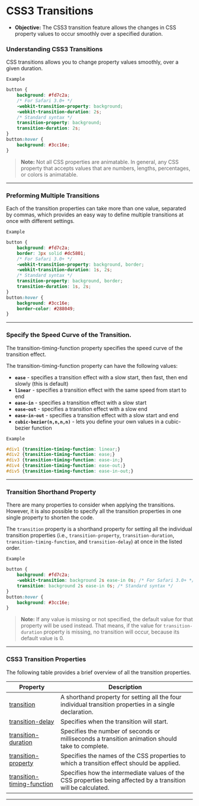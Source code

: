 # CSS3 Transitions
- **Objective:** The CSS3 transition feature allows the changes in CSS property values to occur smoothly over a specified duration.

### Understanding CSS3 Transitions
CSS transitions allows you to change property values smoothly, over a given duration.

`Example`
```css
button {
    background: #fd7c2a;
    /* For Safari 3.0+ */
    -webkit-transition-property: background;
    -webkit-transition-duration: 2s;
    /* Standard syntax */
    transition-property: background;
    transition-duration: 2s;
}
button:hover {
    background: #3cc16e;
}
```
> **Note:** Not all CSS properties are animatable. In general, any CSS property that accepts values that are numbers, lengths, percentages, or colors is animatable.
---
### Preforming Multiple Transitions
Each of the transition properties can take more than one value, separated by commas, which provides an easy way to define multiple transitions at once with different settings.

`Example`
```css
button {
    background: #fd7c2a;
    border: 3px solid #dc5801;
    /* For Safari 3.0+ */
    -webkit-transition-property: background, border;
    -webkit-transition-duration: 1s, 2s;
    /* Standard syntax */
    transition-property: background, border;
    transition-duration: 1s, 2s;
}
button:hover {
    background: #3cc16e;
    border-color: #288049;
}
```
---
### Specify the Speed Curve of the Transition.
The transition-timing-function property specifies the speed curve of the transition effect.

The transition-timing-function property can have the following values:

- **`ease`** - specifies a transition effect with a slow start, then fast, then end slowly (this is default)
- **`linear`** - specifies a transition effect with the same speed from start to end
- **`ease-in`** - specifies a transition effect with a slow start
- **`ease-out`** - specifies a transition effect with a slow end
- **`ease-in-out`** - specifies a transition effect with a slow start and end
- **`cubic-bezier(n,n,n,n)`** - lets you define your own values in a cubic-bezier function

`Example`
```css
#div1 {transition-timing-function: linear;}
#div2 {transition-timing-function: ease;}
#div3 {transition-timing-function: ease-in;}
#div4 {transition-timing-function: ease-out;}
#div5 {transition-timing-function: ease-in-out;}
```
---
### Transition Shorthand Property
There are many properties to consider when applying the transitions. However, it is also possible to specify all the transition properties in one single property to shorten the code.

The `transition` property is a shorthand property for setting all the individual transition properties (i.e., `transition-property`, `transition-duration`, `transition-timing-function`, and `transition-delay`) at once in the listed order.

`Example`
```css
button {
    background: #fd7c2a;
    -webkit-transition: background 2s ease-in 0s; /* For Safari 3.0+ */
    transition: background 2s ease-in 0s; /* Standard syntax */
}
button:hover {
    background: #3cc16e;
}
```
> **Note:** If any value is missing or not specified, the default value for that property will be used instead. That means, if the value for `transition-duration` property is missing, no transition will occur, because its default value is 0.
---
### CSS3 Transition Properties
The following table provides a brief overview of all the transition properties.

| Property                                                                                                                    | Description                                                                                                    |
| --------------------------------------------------------------------------------------------------------------------------- | -------------------------------------------------------------------------------------------------------------- |
| [transition](https://www.tutorialrepublic.com/css-reference/css3-transition-property.php)                                 | A shorthand property for setting all the four individual transition properties in a single declaration.        |
| [transition-delay](https://www.tutorialrepublic.com/css-reference/css3-transition-delay-property.php)                   | Specifies when the transition will start.                                                                      |
| [transition-duration](https://www.tutorialrepublic.com/css-reference/css3-transition-duration-property.php)               | Specifies the number of seconds or milliseconds a transition animation should take to complete.                |
| [transition-property](https://www.tutorialrepublic.com/css-reference/css3-transition-property-property.php)              | Specifies the names of the CSS properties to which a transition effect should be applied.                      |
| [transition-timing-function](https://www.tutorialrepublic.com/css-reference/css3-transition-timing-function-property.php) | Specifies how the intermediate values of the CSS properties being affected by a transition will be calculated. |

---